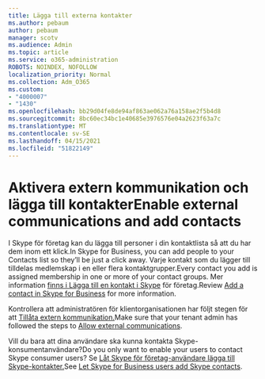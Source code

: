 ```yaml
---
title: Lägga till externa kontakter
ms.author: pebaum
author: pebaum
manager: scotv
ms.audience: Admin
ms.topic: article
ms.service: o365-administration
ROBOTS: NOINDEX, NOFOLLOW
localization_priority: Normal
ms.collection: Adm_O365
ms.custom:
- "4000007"
- "1430"
ms.openlocfilehash: bb29d04fe8de94af863ae062a76a158ae2f5b4d8
ms.sourcegitcommit: 8bc60ec34bc1e40685e3976576e04a2623f63a7c
ms.translationtype: MT
ms.contentlocale: sv-SE
ms.lasthandoff: 04/15/2021
ms.locfileid: "51822149"
---
```

# <a name="enable-external-communications-and-add-contacts"></a><span data-ttu-id="517ee-102">Aktivera extern kommunikation och lägga till kontakter</span><span class="sxs-lookup"><span data-stu-id="517ee-102">Enable external communications and add contacts</span></span>

<span data-ttu-id="517ee-103">I Skype för företag kan du lägga till personer i din kontaktlista så att du har dem inom ett klick.</span><span class="sxs-lookup"><span data-stu-id="517ee-103">In Skype for Business, you can add people to your Contacts list so they’ll be just a click away.</span></span> <span data-ttu-id="517ee-104">Varje kontakt som du lägger till tilldelas medlemskap i en eller flera kontaktgrupper.</span><span class="sxs-lookup"><span data-stu-id="517ee-104">Every contact you add is assigned membership in one or more of your contact groups.</span></span> <span data-ttu-id="517ee-105">Mer information [finns i Lägga till en kontakt i Skype](https://support.office.com/article/add-a-contact-in-skype-for-business-89338023-2adf-4f5c-90b6-f8b6f72fadd1) för företag.</span><span class="sxs-lookup"><span data-stu-id="517ee-105">Review [Add a contact in Skype for Business](https://support.office.com/article/add-a-contact-in-skype-for-business-89338023-2adf-4f5c-90b6-f8b6f72fadd1) for more information.</span></span> 

<span data-ttu-id="517ee-106">Kontrollera att administratören för klientorganisationen har följt stegen för att [Tillåta extern kommunikation.](https://docs.microsoft.com/skypeforbusiness/set-up-skype-for-business-online/allow-users-to-contact-external-skype-for-business-users)</span><span class="sxs-lookup"><span data-stu-id="517ee-106">Make sure that your tenant admin has followed the steps to [Allow external communications](https://docs.microsoft.com/skypeforbusiness/set-up-skype-for-business-online/allow-users-to-contact-external-skype-for-business-users).</span></span>

<span data-ttu-id="517ee-107">Vill du bara att dina användare ska kunna kontakta Skype-konsumentanvändare?</span><span class="sxs-lookup"><span data-stu-id="517ee-107">Do you only want to enable your users to contact Skype consumer users?</span></span> <span data-ttu-id="517ee-108">Se [Låt Skype för företag-användare lägga till Skype-kontakter.](https://docs.microsoft.com/skypeforbusiness/set-up-skype-for-business-online/let-skype-for-business-users-add-skype-contacts)</span><span class="sxs-lookup"><span data-stu-id="517ee-108">See [Let Skype for Business users add Skype contacts](https://docs.microsoft.com/skypeforbusiness/set-up-skype-for-business-online/let-skype-for-business-users-add-skype-contacts).</span></span> 